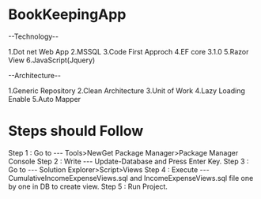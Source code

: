 # BookKeepingApp

--Technology--

1.Dot net Web App
2.MSSQL 
3.Code First Approch
4.EF core 3.1.0
5.Razor View
6.JavaScript(Jquery)

--Architecture--

1.Generic Repository
2.Clean Architecture
3.Unit of Work
4.Lazy Loading Enable
5.Auto Mapper

# Steps should  Follow

 Step 1 : Go to   --- Tools>NewGet Package Manager>Package Manager Console
 Step 2 : Write   --- Update-Database       and Press Enter Key.
 Step 3 : Go to   --- Solution Explorer>Script>Views
 Step 4 : Execute --- CumulativeIncomeExpenseViews.sql and IncomeExpenseViews.sql  file one by one in DB to create view.
 Step 5 : Run Project.


